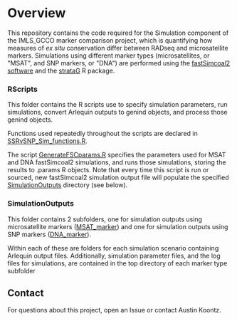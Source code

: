 # Overview

This repository contains the code required for the Simulation component of the IMLS_GCCO marker comparison project, which is quantifying how measures of *ex situ* conservation differ between RADseq and microsatellite markers.
Simulations using different marker types (microsatellites, or "MSAT", and SNP markers, or "DNA") 
are performed using the [fastSimcoal2 software](http://cmpg.unibe.ch/software/fastsimcoal27/) and the [strataG](https://github.com/EricArcher/strataG) R package.

### RScripts
This folder contains the R scripts use to specify simulation parameters, run simulations, convert Arlequin outputs to genind objects,
and process those genind objects.

Functions used repeatedly throughout the scripts are declared in [SSRvSNP_Sim_functions.R](https://github.com/akoontz11/Morton_SSRvSNP_Simulations/blob/main/RScripts/SSRvSNP_Sim_functions.R).

The script [GenerateFSCparams.R](https://github.com/akoontz11/Morton_SSRvSNP_Simulations/blob/main/RScripts/GenerateFSCparams.R) specifies the parameters used for
MSAT and DNA fastSimcoal2 simulations, and runs those simulations, storing the results to .params R objects. Note that every time this script is 
run or sourced, new fastSimcoal2 simulation output file will populate the specified [SimulationOutputs](https://github.com/akoontz11/Morton_SSRvSNP_Simulations/tree/main/SimulationOutputs) directory (see below).

### SimulationOutputs
This folder contains 2 subfolders, one for simulation outputs using microsatellite markers ([MSAT_marker](https://github.com/akoontz11/Morton_SSRvSNP_Simulations/tree/main/SimulationOutputs/MSAT_marker)) 
and one for simulation outputs using SNP markers ([DNA_marker](https://github.com/akoontz11/Morton_SSRvSNP_Simulations/tree/main/SimulationOutputs/DNA_marker)). 

Within each of these are folders for each simulation scenario containing Arlequin output files. 
Additionally, simulation parameter files, and the log files for simulations, are contained in the top directory of each marker type subfolder

## Contact
For questions about this project, open an Issue or contact Austin Koontz.

